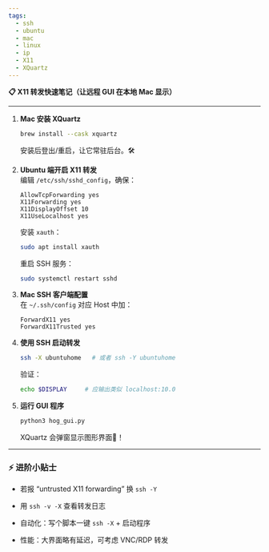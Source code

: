 ```yaml
---
tags:
  - ssh
  - ubuntu
  - mac
  - linux
  - ip
  - X11
  - XQuartz
---
```

**📋 X11 转发快速笔记（让远程 GUI 在本地 Mac 显示）**

---

1. **Mac 安装 XQuartz**
    
    ```bash
    brew install --cask xquartz
    ```
    
    安装后登出/重启，让它常驻后台。🛠️
    
2. **Ubuntu 端开启 X11 转发**  
    编辑 `/etc/ssh/sshd_config`，确保：
    
    ```
    AllowTcpForwarding yes
    X11Forwarding yes
    X11DisplayOffset 10
    X11UseLocalhost yes
    ```
    
    安装 `xauth`：
    
    ```bash
    sudo apt install xauth
    ```
    
    重启 SSH 服务：
    
    ```bash
    sudo systemctl restart sshd
    ```
    
3. **Mac SSH 客户端配置**  
    在 `~/.ssh/config` 对应 Host 中加：
    
    ```text
    ForwardX11 yes
    ForwardX11Trusted yes
    ```
    
4. **使用 SSH 启动转发**
    
    ```bash
    ssh -X ubuntuhome   # 或者 ssh -Y ubuntuhome
    ```
    
    验证：
    
    ```bash
    echo $DISPLAY     # 应输出类似 localhost:10.0
    ```
    
5. **运行 GUI 程序**
    
    ```bash
    python3 hog_gui.py
    ```
    
    XQuartz 会弹窗显示图形界面🎉！
    

---

### ⚡️ 进阶小贴士

- 若报 “untrusted X11 forwarding” 换 `ssh -Y`
    
- 用 `ssh -v -X` 查看转发日志
    
- 自动化：写个脚本一键 `ssh -X` + 启动程序
    
- 性能：大界面略有延迟，可考虑 VNC/RDP 转发